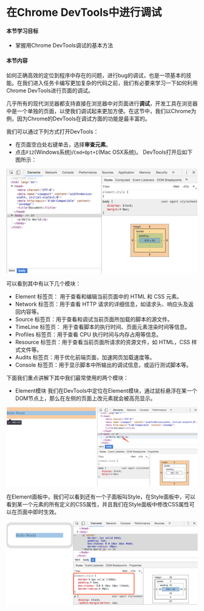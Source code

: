 # 在Chrome DevTools中进行调试

#### 本节学习目标

* 掌握用Chrome DevTools调试的基本方法

#### 本节内容
如何正确高效的定位到程序中存在的问题，进行bug的调试，也是一项基本的技能。在我们进入任务卡编写更加复杂的代码之前，我们有必要来学习一下如何利用Chrome DevTools进行页面的调试。

几乎所有的现代浏览器都支持直接在浏览器中对页面进行**调试**，开发工具在浏览器中是一个单独的页面，以使我们调试起来更加方便。在这节中，我们以Chrome为例，因为Chrome的DevTools在调试方面的功能是最丰富的。

我们可以通过下列方式打开DevTools：
* 在页面空白处右键单击，选择**审查元素**。
* 点击`F12`(Windows系统)/`Cmd+Opt+I`(Mac OSX系统)。
DevTools打开后如下图所示：

![](/assets/devtools1.png)

可以看到其中有以下几个模块：
* Element 标签页： 用于查看和编辑当前页面中的 HTML 和 CSS 元素。
* Network 标签页：用于查看 HTTP 请求的详细信息，如请求头、响应头及返回内容等。
* Source 标签页：用于查看和调试当前页面所加载的脚本的源文件。
* TimeLine 标签页： 用于查看脚本的执行时间、页面元素渲染时间等信息。
* Profiles 标签页：用于查看 CPU 执行时间与内存占用等信息。
* Resource 标签页：用于查看当前页面所请求的资源文件，如 HTML，CSS 样式文件等。
* Audits 标签页：用于优化前端页面，加速网页加载速度等。
* Console 标签页：用于显示脚本中所输出的调试信息，或运行测试脚本等。

下面我们重点讲解下其中我们最常使用的两个模块：
* Element模块
我们在DevTools中定位在Element模块，通过鼠标悬浮在某一个DOM节点上，那么在左侧的页面上改元素就会被高亮显示。

![](/assets/devtools2.png)

在Element面板中，我们可以看到还有一个子面板叫Style，在Style面板中，可以看到某一个元素的所有定义的CSS属性，并且我们在Style面板中修改CSS属性可以在页面中即时生效。

![](/assets/devtools3.png)